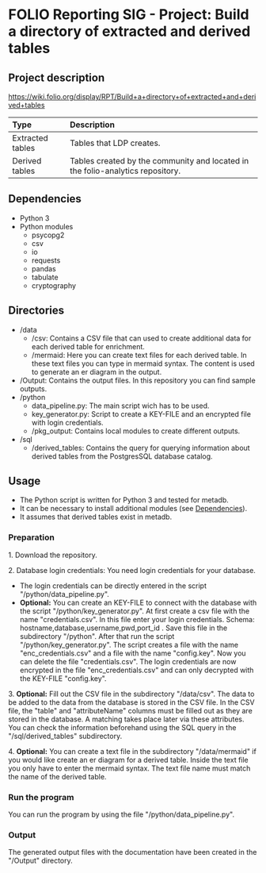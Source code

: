 # FOLIO Reporting SIG - Project: Build a directory of extracted and derived tables

## Project description
https://wiki.folio.org/display/RPT/Build+a+directory+of+extracted+and+derived+tables

| Type | Description |
|:-----|:------------|
| Extracted tables | Tables that LDP creates. |
| Derived tables | Tables created by the community and located in the folio-analytics repository. |

## Dependencies
* Python 3
* Python modules
  *  psycopg2
  *  csv
  *  io
  *  requests
  *  pandas
  *  tabulate
  *  cryptography

## Directories
* /data
  * /csv: Contains a CSV file that can used to create additional data for each derived table for enrichment.
  * /mermaid: Here you can create text files for each derived table. In these text files you can type in mermaid syntax. The content is used to generate an er diagram in the output.
* /Output: Contains the output files. In this repository you can find sample outputs.
* /python
  *  data_pipeline.py: The main script wich has to be used.
  *  key_generator.py: Script to create a KEY-FILE and an encrypted file with login credentials.
  *  /pkg_output: Contains local modules to create different outputs.
* /sql
  *  /derived_tables: Contains the query for querying information about derived tables from the PostgresSQL database catalog.

## Usage

* The Python script is written for Python 3 and tested for metadb. 
* It can be necessary to install additional modules (see [Dependencies](#Dependencies)). 
* It assumes that derived tables exist in metadb.

### Preparation
1\. Download the repository.

2\. Database login credentials: You need login credentials for your database. 
* The login credentials can be directly entered in the script "/python/data_pipeline.py". 
* **Optional:** You can create an KEY-FILE to connect with the database with the script "/python/key_generator.py". At first create a csv file with the name "credentials.csv". In this file enter your login credentials. Schema: hostname,database,username,pwd,port_id . Save this file in the subdirectory "/python". After that run the script "/python/key_generator.py". The script creates a file with the name "enc_credentials.csv" and a file with the name "config.key". Now you can delete the file "credentials.csv". The login credentials are now encrypted in the file "enc_credentials.csv" and can only decrypted with the KEY-FILE "config.key".

3\. **Optional:** Fill out the CSV file in the subdirectory "/data/csv". The data to be added to the data from the database is stored in the CSV file. In the CSV file, the "table" and "attributeName" columns must be filled out as they are stored in the database. A matching takes place later via these attributes. You can check the information beforehand using the SQL query in the "/sql/derived_tables" subdirectory.

4\. **Optional:** You can create a text file in the subdirectory "/data/mermaid" if you would like create an er diagram for a derived table. Inside the text file you only have to enter the mermaid syntax. The text file name must match the name of the derived table.

### Run the program
You can run the program by using the file "/python/data_pipeline.py".

### Output
The generated output files with the documentation have been created in the "/Output" directory.
